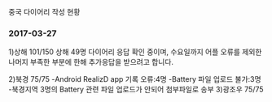 중국 다이어리 작성 현황

### 2017-03-27

1)상해 101/150
상해 49명 다이어리 응답 확인 중이며,
수요일까지 어플 오류를 제외한 
나머지 부족한 부분에 한해 추가응답을 받으려고 합니다.

2)북경 75/75
      -Android RealizD app 기록 오류:4명
      -Battery 파일 업로드 불가:3명 
      -북경지역 3명의 Battery 관련 파일 업로드가 안되어 첨부파일로 송부
3)광조우 75/75

